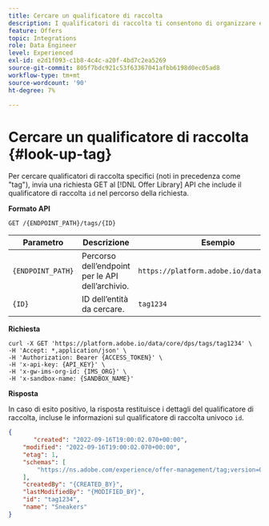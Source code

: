 ```yaml
---
title: Cercare un qualificatore di raccolta
description: I qualificatori di raccolta ti consentono di organizzare e ordinare meglio le offerte.
feature: Offers
topic: Integrations
role: Data Engineer
level: Experienced
exl-id: e2d1f093-c1b8-4c4c-a20f-4bd7c2ea5269
source-git-commit: 805f7bdc921c53f63367041afbb6198d0ec05ad8
workflow-type: tm+mt
source-wordcount: '90'
ht-degree: 7%

---
```


# Cercare un qualificatore di raccolta {#look-up-tag}

Per cercare qualificatori di raccolta specifici (noti in precedenza come &quot;tag&quot;), invia una richiesta GET al [!DNL Offer Library] API che include il qualificatore di raccolta `id` nel percorso della richiesta.

**Formato API**

```http
GET /{ENDPOINT_PATH}/tags/{ID}
```

| Parametro | Descrizione | Esempio |
| --------- | ----------- | ------- |
| `{ENDPOINT_PATH}` | Percorso dell’endpoint per le API dell’archivio. | `https://platform.adobe.io/data/core/dps` |
| `{ID}` | ID dell’entità da cercare. | `tag1234` |

**Richiesta**

```shell
curl -X GET 'https://platform.adobe.io/data/core/dps/tags/tag1234' \
-H 'Accept: *,application/json' \
-H 'Authorization: Bearer {ACCESS_TOKEN}' \
-H 'x-api-key: {API_KEY}' \
-H 'x-gw-ims-org-id: {IMS_ORG}' \
-H 'x-sandbox-name: {SANDBOX_NAME}'
```

**Risposta**

In caso di esito positivo, la risposta restituisce i dettagli del qualificatore di raccolta, incluse le informazioni sul qualificatore di raccolta univoco `id`.

```json
{
       "created": "2022-09-16T19:00:02.070+00:00",
    "modified": "2022-09-16T19:00:02.070+00:00",
    "etag": 1,
    "schemas": [
        "https://ns.adobe.com/experience/offer-management/tag;version=0.1"
    ],
    "createdBy": "{CREATED_BY}",
    "lastModifiedBy": "{MODIFIED_BY}",
    "id": "tag1234",
    "name": "Sneakers"
}
```
